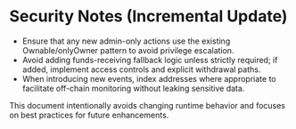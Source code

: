 # Security Notes (Incremental Update)

- Ensure that any new admin-only actions use the existing Ownable/onlyOwner pattern to avoid privilege escalation.
- Avoid adding funds-receiving fallback logic unless strictly required; if added, implement access controls and explicit withdrawal paths.
- When introducing new events, index addresses where appropriate to facilitate off-chain monitoring without leaking sensitive data.

This document intentionally avoids changing runtime behavior and focuses on best practices for future enhancements.